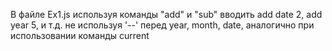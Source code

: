 В файле Ex1.js используя команды "add" и "sub" вводить add date 2, add year 5, и т.д. 
не используя '--' перед year, month, date, аналогично при использовании команды current 